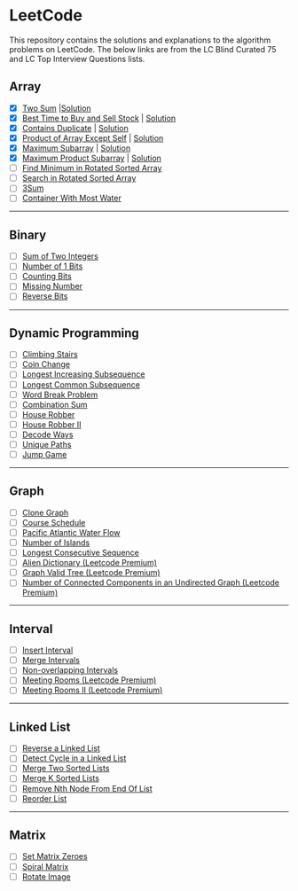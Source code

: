 # LeetCode

This repository contains the solutions and explanations to the algorithm problems on LeetCode. The below links are from the LC Blind Curated 75 and LC Top Interview Questions lists.


## Array

- [x]  [Two Sum](https://leetcode.com/problems/two-sum/) |[Solution](https://github.com/rishinrahim/LeetCode/blob/main/src/01_two_sum.py)
- [x]  [Best Time to Buy and Sell Stock](https://leetcode.com/problems/best-time-to-buy-and-sell-stock/) | [Solution](https://github.com/rishinrahim/LeetCode/blob/main/src/02_best_time_to_buy_and_sell_stock.py)
- [x]  [Contains Duplicate](https://leetcode.com/problems/contains-duplicate/) | [Solution](https://github.com/rishinrahim/LeetCode/blob/main/src/03_Contains_duplicate.py)
- [x]  [Product of Array Except Self](https://leetcode.com/problems/product-of-array-except-self/) | [Solution](https://github.com/rishinrahim/LeetCode/blob/main/src/04_Product_of_Array_except_self.py)
- [x]  [Maximum Subarray](https://leetcode.com/problems/maximum-subarray/) | [Solution](https://github.com/rishinrahim/LeetCode/blob/main/src/05_maximum_subarray.py)
- [x]  [Maximum Product Subarray](https://leetcode.com/problems/maximum-product-subarray/) | [Solution](https://github.com/rishinrahim/LeetCode/blob/main/src/06_maximum_product_subarray.py)
- [ ]  [Find Minimum in Rotated Sorted Array](https://leetcode.com/problems/find-minimum-in-rotated-sorted-array/)
- [ ]  [Search in Rotated Sorted Array](https://leetcode.com/problems/search-in-rotated-sorted-array/)
- [ ]  [3Sum](https://leetcode.com/problems/3sum/)
- [ ]  [Container With Most Water](https://leetcode.com/problems/container-with-most-water/)

---

## Binary

- [ ]  [Sum of Two Integers](https://leetcode.com/problems/sum-of-two-integers/)
- [ ]  [Number of 1 Bits](https://leetcode.com/problems/number-of-1-bits/)
- [ ]  [Counting Bits](https://leetcode.com/problems/counting-bits/)
- [ ]  [Missing Number](https://leetcode.com/problems/missing-number/)
- [ ]  [Reverse Bits](https://leetcode.com/problems/reverse-bits/)

---

## Dynamic Programming

- [ ]  [Climbing Stairs](https://leetcode.com/problems/climbing-stairs/)
- [ ]  [Coin Change](https://leetcode.com/problems/coin-change/)
- [ ]  [Longest Increasing Subsequence](https://leetcode.com/problems/longest-increasing-subsequence/)
- [ ]  [Longest Common Subsequence](https://leetcode.com/problems/longest-common-subsequence/)
- [ ]  [Word Break Problem](https://leetcode.com/problems/word-break/)
- [ ]  [Combination Sum](https://leetcode.com/problems/combination-sum-iv/)
- [ ]  [House Robber](https://leetcode.com/problems/house-robber/)
- [ ]  [House Robber II](https://leetcode.com/problems/house-robber-ii/)
- [ ]  [Decode Ways](https://leetcode.com/problems/decode-ways/)
- [ ]  [Unique Paths](https://leetcode.com/problems/unique-paths/)
- [ ]  [Jump Game](https://leetcode.com/problems/jump-game/)

---

## Graph

- [ ]  [Clone Graph](https://leetcode.com/problems/clone-graph/)
- [ ]  [Course Schedule](https://leetcode.com/problems/course-schedule/)
- [ ]  [Pacific Atlantic Water Flow](https://leetcode.com/problems/pacific-atlantic-water-flow/)
- [ ]  [Number of Islands](https://leetcode.com/problems/number-of-islands/)
- [ ]  [Longest Consecutive Sequence](https://leetcode.com/problems/longest-consecutive-sequence/)
- [ ]  [Alien Dictionary (Leetcode Premium)](https://leetcode.com/problems/alien-dictionary/)
- [ ]  [Graph Valid Tree (Leetcode Premium)](https://leetcode.com/problems/graph-valid-tree/)
- [ ]  [Number of Connected Components in an Undirected Graph (Leetcode Premium)](https://leetcode.com/problems/number-of-connected-components-in-an-undirected-graph/)

---

## Interval

- [ ]  [Insert Interval](https://leetcode.com/problems/insert-interval/)
- [ ]  [Merge Intervals](https://leetcode.com/problems/merge-intervals/)
- [ ]  [Non-overlapping Intervals](https://leetcode.com/problems/non-overlapping-intervals/)
- [ ]  [Meeting Rooms (Leetcode Premium)](https://leetcode.com/problems/meeting-rooms/)
- [ ]  [Meeting Rooms II (Leetcode Premium)](https://leetcode.com/problems/meeting-rooms-ii/)

---

## Linked List

- [ ]  [Reverse a Linked List](https://leetcode.com/problems/reverse-linked-list/)
- [ ]  [Detect Cycle in a Linked List](https://leetcode.com/problems/linked-list-cycle/)
- [ ]  [Merge Two Sorted Lists](https://leetcode.com/problems/merge-two-sorted-lists/)
- [ ]  [Merge K Sorted Lists](https://leetcode.com/problems/merge-k-sorted-lists/)
- [ ]  [Remove Nth Node From End Of List](https://leetcode.com/problems/remove-nth-node-from-end-of-list/)
- [ ]  [Reorder List](https://leetcode.com/problems/reorder-list/)

---

## Matrix

- [ ]  [Set Matrix Zeroes](https://leetcode.com/problems/set-matrix-zeroes/)
- [ ]  [Spiral Matrix](https://leetcode.com/problems/spiral-matrix/)
- [ ]  [Rotate Image](https://leetcode.com/problems/rotate-image/)